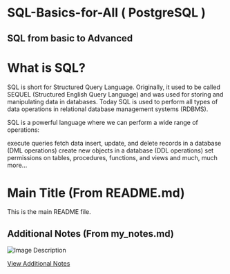 #  SQL-Basics-for-All   ( PostgreSQL ) 
## SQL from basic to Advanced

# What is SQL? </br>
SQL is short for Structured Query Language. Originally, it used to be called SEQUEL (Structured English Query Language) and was used for storing and manipulating data in databases. Today SQL is used to perform all types of data operations in relational database management systems (RDBMS).

SQL is a powerful language where we can perform a wide range of operations:

execute queries
fetch data
insert, update, and delete records in a database (DML operations)
create new objects in a database (DDL operations)
set permissions on tables, procedures, functions, and views
and much, much more...
# Main Title (From README.md)

This is the main README file.

## Additional Notes (From my_notes.md)

![Image Description](https://github.com/Syed-Moinuddin2025/SQL-Basics-for-All/blob/main/PostgreSQL-Features.png)

[View Additional Notes](my_notes.md)


